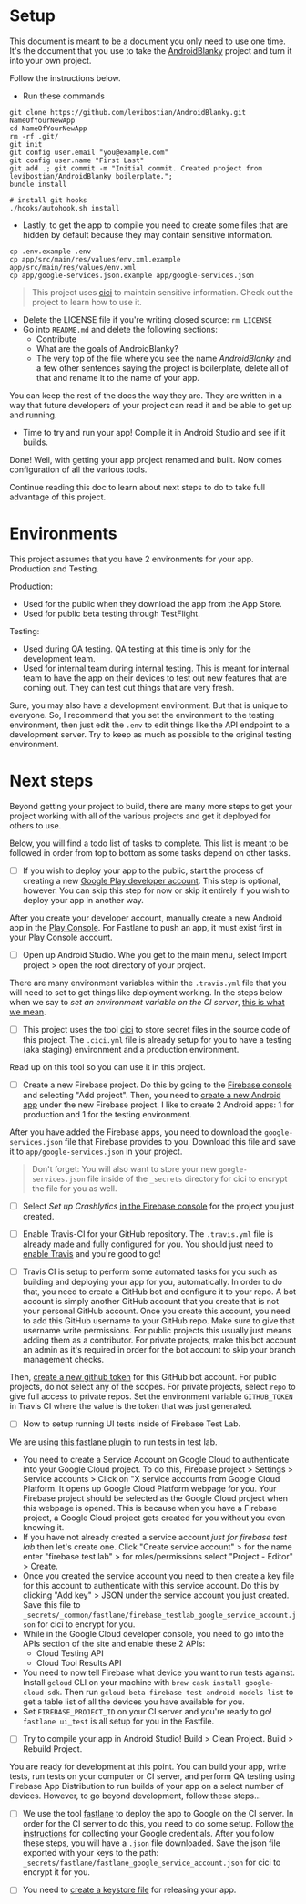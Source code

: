 # Setup

This document is meant to be a document you only need to use one time. It's the document that you use to take the [AndroidBlanky](https://github.com/levibostian/androidblanky/) project and turn it into your own project. 

Follow the instructions below. 

* Run these commands

```
git clone https://github.com/levibostian/AndroidBlanky.git NameOfYourNewApp
cd NameOfYourNewApp
rm -rf .git/
git init
git config user.email "you@example.com"
git config user.name "First Last"
git add .; git commit -m "Initial commit. Created project from levibostian/AndroidBlanky boilerplate.";
bundle install

# install git hooks
./hooks/autohook.sh install
```

* Lastly, to get the app to compile you need to create some files that are hidden by default because they may contain sensitive information.

```
cp .env.example .env
cp app/src/main/res/values/env.xml.example app/src/main/res/values/env.xml
cp app/google-services.json.example app/google-services.json
```

> This project uses [cici](https://github.com/levibostian/cici/) to maintain sensitive information. Check out the project to learn how to use it.

* Delete the LICENSE file if you're writing closed source: `rm LICENSE`
* Go into `README.md` and delete the following sections:
  * Contribute
  * What are the goals of AndroidBlanky?
  * The very top of the file where you see the name *AndroidBlanky* and a few other sentences saying the project is boilerplate, delete all of that and rename it to the name of your app. 

You can keep the rest of the docs the way they are. They are written in a way that future developers of your project can read it and be able to get up and running. 

* Time to try and run your app! Compile it in Android Studio and see if it builds. 

Done! Well, with getting your app project renamed and built. Now comes configuration of all the various tools.

Continue reading this doc to learn about next steps to do to take full advantage of this project.

# Environments

This project assumes that you have 2 environments for your app. Production and Testing.

Production:
* Used for the public when they download the app from the App Store.
* Used for public beta testing through TestFlight.

Testing:
* Used during QA testing. QA testing at this time is only for the development team.
* Used for internal team during internal testing. This is meant for internal team to have the app on their devices to test out new features that are coming out. They can test out things that are very fresh.

Sure, you may also have a development environment. But that is unique to everyone. So, I recommend that you set the environment to the testing environment, then just edit the `.env` to edit things like the API endpoint to a development server. Try to keep as much as possible to the original testing environment.

# Next steps

Beyond getting your project to build, there are many more steps to get your project working with all of the various projects and get it deployed for others to use.

Below, you will find a todo list of tasks to complete. This list is meant to be followed in order from top to bottom as some tasks depend on other tasks.

- [ ] If you wish to deploy your app to the public, start the process of creating a new [Google Play developer account](https://play.google.com/apps/publish/). This step is optional, however. You can skip this step for now or skip it entirely if you wish to deploy your app in another way.

After you create your developer account, manually create a new Android app in the [Play Console](https://play.google.com/apps/publish). For Fastlane to push an app, it must exist first in your Play Console account.

- [ ] Open up Android Studio. Whe you get to the main menu, select Import project > open the root directory of your project.

There are many environment variables within the `.travis.yml` file that you will need to set to get things like deployment working. In the steps below when we say to *set an environment variable on the CI server*, [this is what we mean](https://docs.travis-ci.com/user/environment-variables/).

- [ ] This project uses the tool [cici](https://github.com/levibostian/cici/) to store secret files in the source code of this project. The `.cici.yml` file is already setup for you to have a testing (aka staging) environment and a production environment.

Read up on this tool so you can use it in this project.

- [ ] Create a new Firebase project. Do this by going to the [Firebase console](https://console.firebase.google.com/) and selecting "Add project". Then, you need to [create a new Android app](https://firebase.google.com/docs/android/setup) under the new Firebase project. I like to create 2 Android apps: 1 for production and 1 for the testing environment.

After you have added the Firebase apps, you need to download the `google-services.json` file that Firebase provides to you. Download this file and save it to `app/google-services.json` in your project.

> Don't forget: You will also want to store your new `google-services.json` file inside of the `_secrets` directory for cici to encrypt the file for you as well.

- [ ] Select *Set up Crashlytics* [in the Firebase console](https://console.firebase.google.com/project/_/crashlytics) for the project you just created.

- [ ] Enable Travis-CI for your GitHub repository. The `.travis.yml` file is already made and fully configured for you. You should just need to [enable Travis](https://docs.travis-ci.com/user/tutorial/) and you're good to go!

- [ ] Travis CI is setup to perform some automated tasks for you such as building and deploying your app for you, automatically. In order to do that, you need to create a GitHub bot and configure it to your repo. A bot account is simply another GitHub account that you create that is not your personal GitHub account. Once you create this account, you need to add this GitHub username to your GitHub repo. Make sure to give that username write permissions. For public projects this usually just means adding them as a contributor. For private projects, make this bot account an admin as it's required in order for the bot account to skip your branch management checks.

Then, [create a new github token](https://github.com/settings/tokens/new) for this GitHub bot account. For public projects, do not select any of the scopes. For private projects, select `repo` to give full access to private repos. Set the environment variable `GITHUB_TOKEN` in Travis CI where the value is the token that was just generated.

- [ ] Now to setup running UI tests inside of Firebase Test Lab.

We are using [this fastlane plugin](https://github.com/pink-room/fastlane-plugin-run_tests_firebase_testlab) to run tests in test lab.

* You need to create a Service Account on Google Cloud to authenticate into your Google Cloud project. To do this, Firebase project > Settings > Service accounts > Click on "X service accounts from Google Cloud Platform. It opens up Google Cloud Platform webpage for you. Your Firebase project should be selected as the Google Cloud project when this webpage is opened. This is because when you have a Firebase project, a Google Cloud project gets created for you without you even knowing it.
* If you have not already created a service account *just for firebase test lab* then let's create one. Click "Create service account" > for the name enter "firebase test lab" > for roles/permissions select "Project - Editor" > Create.
* Once you created the service account you need to then create a key file for this account to authenticate with this service account. Do this by clicking "Add key" > JSON under the service account you just created. Save this file to `_secrets/_common/fastlane/firebase_testlab_google_service_account.json` for cici to encrypt for you.
* While in the Google Cloud developer console, you need to go into the APIs section of the site and enable these 2 APIs:
  * Cloud Testing API
  * Cloud Tool Results API
* You need to now tell Firebase what device you want to run tests against. Install `gcloud` CLI on your machine with `brew cask install google-cloud-sdk`. Then run `gcloud beta firebase test android models list` to get a table list of all the devices you have available for you.
* Set `FIREBASE_PROJECT_ID` on your CI server and you're ready to go! `fastlane ui_test` is all setup for you in the Fastfile.

- [ ] Try to compile your app in Android Studio! Build > Clean Project. Build > Rebuild Project.

You are ready for development at this point. You can build your app, write tests, run tests on your computer or CI server, and perform QA testing using Firebase App Distribution to run builds of your app on a select number of devices. However, to go beyond development, follow these steps...

- [ ] We use the tool [fastlane](http://fastlane.tools/) to deploy the app to Google on the CI server. In order for the CI server to do this, you need to do some setup. Follow [the instructions](https://docs.fastlane.tools/getting-started/android/setup/#setting-up-supply) for collecting your Google credentials. After you follow these steps, you will have a `.json` file downloaded. Save the json file exported with your keys to the path: `_secrets/fastlane/fastlane_google_service_account.json` for cici to encrypt it for you.

- [ ] You need to [create a keystore file](keystores/README.md) for releasing your app.
